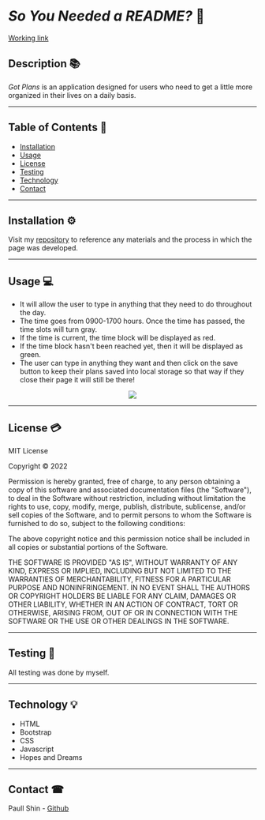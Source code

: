 # ___So You Needed a README?___ 📅

[Working link](https://paullsshin.github.io/got-plans/)

## __Description__ 📚

_Got Plans_ is an application designed for users who need to get a little more organized in their lives on a daily basis.

<hr>

## __Table of Contents__ 📄
* [Installation](#installation-⚙️)
* [Usage](#usage-💻)
* [License](#license-💳)
* [Testing](#testing-📝)
* [Technology](#technology-💡)
* [Contact](#contact-☎)

<hr>

## __Installation__ ⚙️
Visit my [repository](https://github.com/paullsshin/got-plans) to reference any materials and the process in which the page was developed.
<hr>

## __Usage__ 💻

* It will allow the user to type in anything that they need to do throughout the day.
* The time goes from 0900-1700 hours. Once the time has passed, the time slots will turn gray.
* If the time is current, the time block will be displayed as red.
* If the time block hasn't been reached yet, then it will be displayed as green.
* The user can type in anything they want and then click on the save button to keep their plans saved into local storage so that way if they close their page it will still be there!

<p align="center">
<img src ="./Assets/img/Got Plans_.gif">
</p>
<hr>

## __License__ 💳
MIT License

Copyright © 2022

Permission is hereby granted, free of charge, to any person obtaining a copy of this software and associated documentation files (the "Software"), to deal in the Software without restriction, including without limitation the rights to use, copy, modify, merge, publish, distribute, sublicense, and/or sell copies of the Software, and to permit persons to whom the Software is furnished to do so, subject to the following conditions:

The above copyright notice and this permission notice shall be included in all copies or substantial portions of the Software.

THE SOFTWARE IS PROVIDED "AS IS", WITHOUT WARRANTY OF ANY KIND, EXPRESS OR IMPLIED, INCLUDING BUT NOT LIMITED TO THE WARRANTIES OF MERCHANTABILITY, FITNESS FOR A PARTICULAR PURPOSE AND NONINFRINGEMENT. IN NO EVENT SHALL THE AUTHORS OR COPYRIGHT HOLDERS BE LIABLE FOR ANY CLAIM, DAMAGES OR OTHER LIABILITY, WHETHER IN AN ACTION OF CONTRACT, TORT OR OTHERWISE, ARISING FROM, OUT OF OR IN CONNECTION WITH THE SOFTWARE OR THE USE OR OTHER DEALINGS IN THE SOFTWARE.

<hr>

## __Testing__ 📝
All testing was done by myself.

<hr>

## __Technology__ 💡
* HTML
* Bootstrap
* CSS
* Javascript
* Hopes and Dreams

<hr>

## __Contact__ ☎

Paull Shin - [Github](https://github.com/paullsshin)